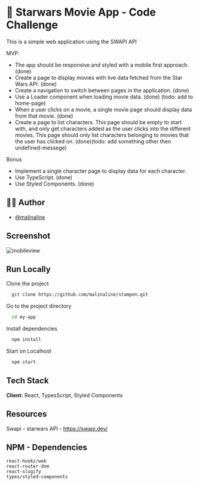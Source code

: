 # :rocket: Starwars Movie App - Code Challenge

This is a simple web application using the SWAPI API

MVP:

- The app should be responsive and styled with a mobile first approach. (done)
- Create a page to display movies with live data fetched from the Star Wars API. (done)
- Create a navigation to switch between pages in the application. (done)
- Use a Loader component when loading movie data. (done) (todo: add to home-page)
- When a user clicks on a movie, a single movie page should display data from that movie. (done)
- Create a page to list characters. This page should be empty to start with, and only get characters added as the user clicks into the different movies. This page should only list characters belonging to movies that the user has clicked on. (done)(todo: add something other then undefined-messege)

Bonus

- Implement a single character page to display data for each character.
- Use TypeScript. (done)
- Use Styled Components. (done)

## 👩‍💻 Author

- [@malinaline](https://www.github.com/malinaline)

## Screenshot

![mobileview](https://github.com/malinaline/stampen/assets/75427957/88648261-6ca2-43db-a957-b89955548d31)

## Run Locally

Clone the project

```bash
  git clone https://github.com/malinaline/stampen.git
```

Go to the project directory

```bash
  cd my-app
```

Install dependencies

```bash
  npm install
```

Start on Localhost

```bash
  npm start
```

## Tech Stack

**Client:** React, TypesScript, Styled Components

## Resources

Swapi - starwars API - https://swapi.dev/

## NPM - Dependencies

    react-hookz/web
    react-router-dom
    react-slugify
    types/styled-components
